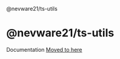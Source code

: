 @nevware21/ts-utils

# @nevware21/ts-utils

Documentation [Moved to here](https://nevware21.github.io/ts-utils/typedoc)